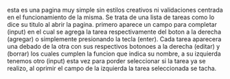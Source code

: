 esta es una pagina muy simple sin estilos creativos ni validaciones centrada en el funcionamiento de la misma. Se trata de una lista de tareas como lo dice su titulo al abrir la pagina. primero aparece un campo para completar (input) en el cual se agrega la tarea respectivamente del boton a la derecha (agregar) o simplemente presionando la tecla (enter). Cada tarea aparecera una debado de la otra con sus respectivos botonoes a la derecha (editar) y (borrar) los cuales cumplen la funcion que indica su nombre, a su izquierda tenemos otro (input) esta vez para porder seleccionar si la tarea ya se realizo, al oprimir el campo de la izquierda la tarea seleccionada se tacha.
